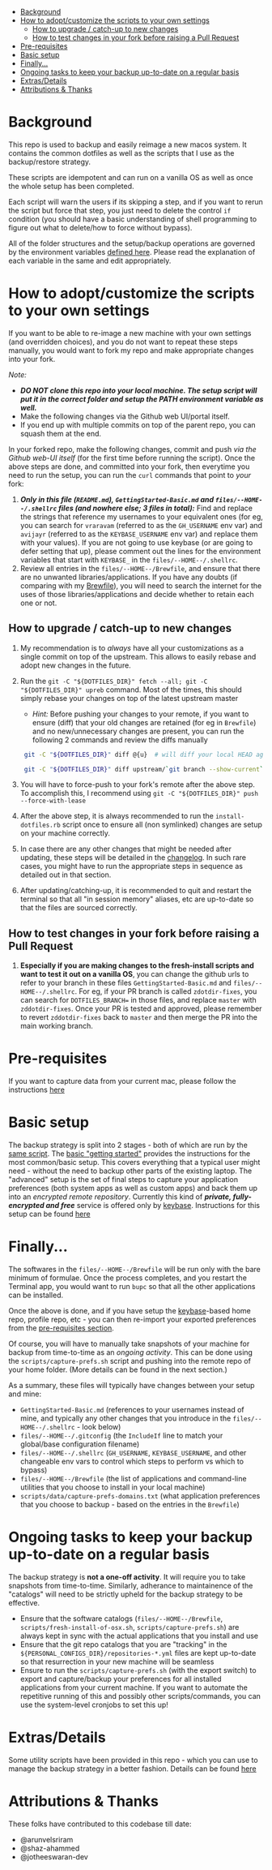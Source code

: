 - [Background](#background)
- [How to adopt/customize the scripts to your own settings](#how-to-adoptcustomize-the-scripts-to-your-own-settings)
  - [How to upgrade / catch-up to new changes](#how-to-upgrade--catch-up-to-new-changes)
  - [How to test changes in your fork before raising a Pull Request](#how-to-test-changes-in-your-fork-before-raising-a-pull-request)
- [Pre-requisites](#pre-requisites)
- [Basic setup](#basic-setup)
- [Finally...](#finally)
- [Ongoing tasks to keep your backup up-to-date on a regular basis](#ongoing-tasks-to-keep-your-backup-up-to-date-on-a-regular-basis)
- [Extras/Details](#extrasdetails)
- [Attributions \& Thanks](#attributions--thanks)

# Background

This repo is used to backup and easily reimage a new macos system. It contains the common dotfiles as well as the scripts that I use as the backup/restore strategy.

These scripts are idempotent and can run on a vanilla OS as well as once the whole setup has been completed.

Each script will warn the users if its skipping a step, and if you want to rerun the script but force that step, you just need to delete the control `if` condition (you should have a basic understanding of shell programming to figure out what to delete/how to force without bypass).

All of the folder structures and the setup/backup operations are governed by the environment variables [defined here](files/--HOME--/.shellrc). Please read the explanation of each variable in the same and edit appropriately.

# How to adopt/customize the scripts to your own settings

If you want to be able to re-image a new machine with your own settings (and overridden choices), and you do not want to repeat these steps manually, you would want to fork my repo and make appropriate changes into your fork.

_Note:_

- ***_DO NOT clone this repo into your local machine. The setup script will put it in the correct folder and setup the PATH environment variable as well._***
- Make the following changes via the Github web UI/portal itself.
- If you end up with multiple commits on top of the parent repo, you can squash them at the end.

In your forked repo, make the following changes, commit and push _via the Github web-UI itself_ (for the first time before running the script). Once the above steps are done, and committed into your fork, then everytime you need to run the setup, you can run the `curl` commands that point to _your_ fork:

1. **_Only in this file (`README.md`), `GettingStarted-Basic.md` and `files/--HOME--/.shellrc` files (and nowhere else; 3 files in total):_** Find and replace the strings that reference my usernames to your equivalent ones (for eg, you can search for `vraravam` (referred to as the `GH_USERNAME` env var) and `avijayr` (referred to as the `KEYBASE_USERNAME` env var) and replace them with your values). If you are not going to use keybase (or are going to defer setting that up), please comment out the lines for the environment variables that start with `KEYBASE_` in the `files/--HOME--/.shellrc`.
2. Review all entries in the `files/--HOME--/Brewfile`, and ensure that there are no unwanted libraries/applications. If you have any doubts (if comparing with my [Brewfile](files/--HOME--/Brewfile)), you will need to search the internet for the uses of those libraries/applications and decide whether to retain each one or not.

## How to upgrade / catch-up to new changes

1. My recommendation is to _always_ have all your customizations as a single commit on top of the upstream. This allows to easily rebase and adopt new changes in the future.
2. Run the `git -C "${DOTFILES_DIR}" fetch --all; git -C "${DOTFILES_DIR}" upreb` command. Most of the times, this should simply rebase your changes on top of the latest upstream master
   - _Hint:_ Before pushing your changes to your remote, if you want to ensure (diff) that your old changes are retained (for eg in `Brewfile`) and no new/unnecessary changes are present, you can run the following 2 commands and review the diffs manually

   ```bash
    git -C "${DOTFILES_DIR}" diff @{u}  # will diff your local HEAD against the remote HEAD of your own fork. Please remember that this diff will show new changes that I have made in my repo, and which are now going-to-be-adopted into yours. It's a good idea to remove entries in Brewfile that you won't need

    git -C "${DOTFILES_DIR}" diff upstream/`git branch --show-current`  # will diff your local HEAD against the remote HEAD of the parent repo. These changes should be exactly the changes that you had done previously (most likely only in GettingStarted-Basic.md, files/--HOME--/.shellrc and files/--HOME--/Brewfile)
   ```

3. You will have to force-push to your fork's remote after the above step. To accomplish this, I recommend using `git -C "${DOTFILES_DIR}" push --force-with-lease`
4. After the above step, it is always recommended to run the `install-dotfiles.rb` script once to ensure all (non symlinked) changes are setup on your machine correctly.
5. In case there are any other changes that might be needed after updating, these steps will be detailed in the [changelog](./CHANGELOG.md). In such rare cases, you might have to run the appropriate steps in sequence as detailed out in that section.
6. After updating/catching-up, it is recommended to quit and restart the terminal so that all "in session memory" aliases, etc are up-to-date so that the files are sourced correctly.

## How to test changes in your fork before raising a Pull Request

1. **Especially if you are making changes to the fresh-install scripts and want to test it out on a vanilla OS**, you can change the github urls to refer to your branch in these files `GettingStarted-Basic.md` and `files/--HOME--/.shellrc`. For eg, if your PR branch is called `zdotdir-fixes`, you can search for `DOTFILES_BRANCH=` in those files, and replace `master` with `zddotdir-fixes`. Once your PR is tested and approved, please remember to revert `zddotdir-fixes` back to `master` and then merge the PR into the main working branch.

# Pre-requisites

If you want to capture data from your current mac, please follow the instructions [here](Prerequisites.md)

# Basic setup

The backup strategy is split into 2 stages - both of which are run by the [same script](scripts/fresh-install-of-osx.sh). The [basic "getting started"](GettingStarted-Basic.md) provides the instructions for the most common/basic setup. This covers everything that a typical user might need - without the need to backup other parts of the existing laptop.
The "advanced" setup is the set of final steps to capture your application preferences (both system apps as well as custom apps) and back them up into an _encrypted remote repository_. Currently this kind of **_private, fully-encrypted and free_** service is offered only by [keybase](https://keybase.io/). Instructions for this setup can be found [here](GettingStarted-Advanced.md)

# Finally...

The softwares in the `files/--HOME--/Brewfile` will be run only with the bare minimum of formulae. Once the process completes, and you restart the Terminal app, you would want to run `bupc` so that all the other applications can be installed.

Once the above is done, and if you have setup the [keybase](https://keybase.io)-based home repo, profile repo, etc - you can then re-import your exported preferences from the [pre-requisites section](#pre-requisite-if-you-want-to-capture-data-from-your-current-mac).

Of course, you will have to manually take snapshots of your machine for backup from time-to-time as an _ongoing activity_. This can be done using the `scripts/capture-prefs.sh` script and pushing into the remote repo of your home folder. (More details can be found in the next section.)

As a summary, these files will typically have changes between your setup and mine:

- `GettingStarted-Basic.md` (references to your usernames instead of mine, and typically any other changes that you introduce in the `files/--HOME--/.shellrc` - look below)
- `files/--HOME--/.gitconfig` (the `IncludeIf` line to match your global/base configuration filename)
- `files/--HOME--/.shellrc` (`GH_USERNAME`, `KEYBASE_USERNAME`, and other changeable env vars to control which steps to perform vs which to bypass)
- `files/--HOME--/Brewfile` (the list of applications and command-line utilities that you choose to install in your local machine)
- `scripts/data/capture-prefs-domains.txt` (what application preferences that you choose to backup - based on the entries in the `Brewfile`)

# Ongoing tasks to keep your backup up-to-date on a regular basis

The backup strategy is **not a one-off activity**. It will require you to take snapshots from time-to-time. Similarly, adherance to maintainence of the "catalogs" will need to be strictly upheld for the backup strategy to be effective.

- Ensure that the software catalogs (`files/--HOME--/Brewfile`, `scripts/fresh-install-of-osx.sh`, `scripts/capture-prefs.sh`) are always kept in sync with the actual applications that you install and use
- Ensure that the git repo catalogs that you are "tracking" in the `${PERSONAL_CONFIGS_DIR}/repositories-*.yml` files are kept up-to-date so that resurrection in your new machine will be seamless
- Ensure to run the `scripts/capture-prefs.sh` (with the export switch) to export and capture/backup your preferences for all installed applications from your current machine. If you want to automate the repetitive running of this and possibly other scripts/commands, you can use the system-level cronjobs to set this up!

# Extras/Details

Some utility scripts have been provided in this repo - which you can use to manage the backup strategy in a better fashion. Details can be found [here](Extras.md)

# Attributions & Thanks

These folks have contributed to this codebase till date:

- @arunvelsriram
- @shaz-ahammed
- @jotheeswaran-dev
